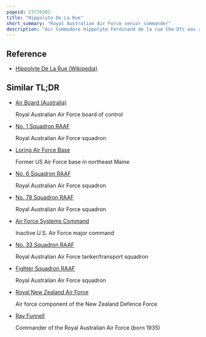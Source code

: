 ```yaml
---
pageid: 23739302
title: "Hippolyte De La Rue"
short_summary: "Royal Australian Air Force senior commander"
description: "Air Commodore Hippolyte Ferdinand de la rue Cbe Dfc was a senior Commander in the Royal australian Air Force. After joining the mercantile Marine as a young Man he became a Pilot in Britain's Royal naval Air Service during World War I. In 1918, he was given Command of No. 223 Squadron in the newly formed Royal Air Force. The following year he took charge of No. 270 Squadron Raf in Egypt. In 1920 de la rue returned to Australia and joined the short-lived australian Air Corps in March 1921 he became a founding Member of the Raaf. He led Seaplane Formations based at Point Cook Victoria during the 1920s and early 1930s specialising in Maritime Aviation."
---
```


## Reference

- [Hippolyte De La Rue (Wikipedia)](https://en.wikipedia.org/?curid=23739302)

## Similar TL;DR

- [Air Board (Australia)](/tldr/en/air-board-australia)

  Royal Australian Air Force board of control

- [No. 1 Squadron RAAF](/tldr/en/no-1-squadron-raaf)

  Royal Australian Air Force squadron

- [Loring Air Force Base](/tldr/en/loring-air-force-base)

  Former US Air Force base in northeast Maine

- [No. 6 Squadron RAAF](/tldr/en/no-6-squadron-raaf)

  Royal Australian Air Force squadron

- [No. 78 Squadron RAAF](/tldr/en/no-78-squadron-raaf)

  Royal Australian Air Force squadron

- [Air Force Systems Command](/tldr/en/air-force-systems-command)

  Inactive U.S. Air Force major command

- [No. 33 Squadron RAAF](/tldr/en/no-33-squadron-raaf)

  Royal Australian Air Force tanker/transport squadron

- [Fighter Squadron RAAF](/tldr/en/fighter-squadron-raaf)

  Royal Australian Air Force squadron

- [Royal New Zealand Air Force](/tldr/en/royal-new-zealand-air-force)

  Air force component of the New Zealand Defence Force

- [Ray Funnell](/tldr/en/ray-funnell)

  Commander of the Royal Australian Air Force (born 1935)
